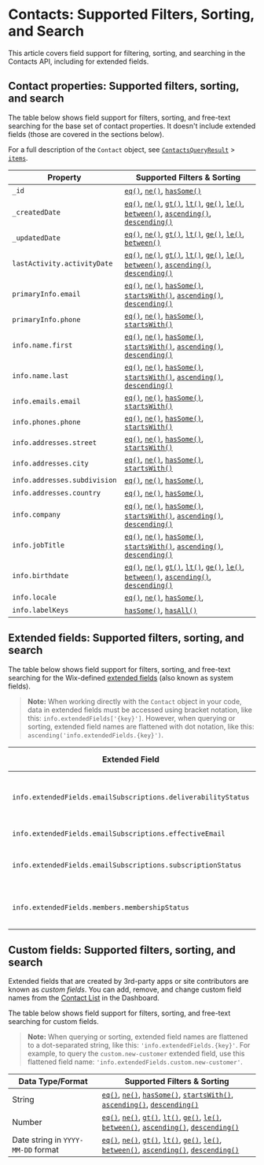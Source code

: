 # Contacts: Supported Filters, Sorting, and Search

This article covers field support for filtering, sorting, and searching
in the Contacts API,
including for extended fields.

## Contact properties: Supported filters, sorting, and search

The table below shows field support for filters, sorting,
and free-text searching
for the base set of contact properties.
It doesn't include extended fields (those are covered in the sections below).

For a full description of the `Contact` object, see
[`ContactsQueryResult`](wix-crm-backend/contacts/contactsqueryresult) >
[`items`](wix-crm-backend/contacts/contactsqueryresult/items).

| Property                     | Supported Filters & Sorting                                                                                                                                                                                                                                                                                                                                                                                                                                                                                                                                                                                                            |
| ---------------------------- | -------------------------------------------------------------------------------------------------------------------------------------------------------------------------------------------------------------------------------------------------------------------------------------------------------------------------------------------------------------------------------------------------------------------------------------------------------------------------------------------------------------------------------------------------------------------------------------------------------------------------------------- |
| `_id`                        | [`eq()`](wix-crm-backend/contacts/contactsquerybuilder/eq), [`ne()`](wix-crm-backend/contacts/contactsquerybuilder/ne), [`hasSome()`](wix-crm-backend/contacts/contactsquerybuilder/hassome)                                                                                                                                                                                                                                                                                                                                                                                                                               |
| `_createdDate`               | [`eq()`](wix-crm-backend/contacts/contactsquerybuilder/eq), [`ne()`](wix-crm-backend/contacts/contactsquerybuilder/ne), [`gt()`](wix-crm-backend/contacts/contactsquerybuilder/gt), [`lt()`](wix-crm-backend/contacts/contactsquerybuilder/lt), [`ge()`](wix-crm-backend/contacts/contactsquerybuilder/ge), [`le()`](wix-crm-backend/contacts/contactsquerybuilder/le), [`between()`](wix-crm-backend/contacts/contactsquerybuilder/between), [`ascending()`](wix-crm-backend/contacts/contactsquerybuilder/ascending), [`descending()`](wix-crm-backend/contacts/contactsquerybuilder/descending) |
| `_updatedDate`               | [`eq()`](wix-crm-backend/contacts/contactsquerybuilder/eq), [`ne()`](wix-crm-backend/contacts/contactsquerybuilder/ne), [`gt()`](wix-crm-backend/contacts/contactsquerybuilder/gt), [`lt()`](wix-crm-backend/contacts/contactsquerybuilder/lt), [`ge()`](wix-crm-backend/contacts/contactsquerybuilder/ge), [`le()`](wix-crm-backend/contacts/contactsquerybuilder/le), [`between()`](wix-crm-backend/contacts/contactsquerybuilder/between)                                                                                                                                                               |
| `lastActivity.activityDate`  | [`eq()`](wix-crm-backend/contacts/contactsquerybuilder/eq), [`ne()`](wix-crm-backend/contacts/contactsquerybuilder/ne), [`gt()`](wix-crm-backend/contacts/contactsquerybuilder/gt), [`lt()`](wix-crm-backend/contacts/contactsquerybuilder/lt), [`ge()`](wix-crm-backend/contacts/contactsquerybuilder/ge), [`le()`](wix-crm-backend/contacts/contactsquerybuilder/le), [`between()`](wix-crm-backend/contacts/contactsquerybuilder/between), [`ascending()`](wix-crm-backend/contacts/contactsquerybuilder/ascending), [`descending()`](wix-crm-backend/contacts/contactsquerybuilder/descending) |
| `primaryInfo.email`          | [`eq()`](wix-crm-backend/contacts/contactsquerybuilder/eq), [`ne()`](wix-crm-backend/contacts/contactsquerybuilder/ne), [`hasSome()`](wix-crm-backend/contacts/contactsquerybuilder/hassome), [`startsWith()`](wix-crm-backend/contacts/contactsquerybuilder/startswith), [`ascending()`](wix-crm-backend/contacts/contactsquerybuilder/ascending), [`descending()`](wix-crm-backend/contacts/contactsquerybuilder/descending)                                                                                                                                                                                 |
| `primaryInfo.phone`          | [`eq()`](wix-crm-backend/contacts/contactsquerybuilder/eq), [`ne()`](wix-crm-backend/contacts/contactsquerybuilder/ne), [`hasSome()`](wix-crm-backend/contacts/contactsquerybuilder/hassome), [`startsWith()`](wix-crm-backend/contacts/contactsquerybuilder/startswith)                                                                                                                                                                                                                                                                                                                                               |
| `info.name.first`            | [`eq()`](wix-crm-backend/contacts/contactsquerybuilder/eq), [`ne()`](wix-crm-backend/contacts/contactsquerybuilder/ne), [`hasSome()`](wix-crm-backend/contacts/contactsquerybuilder/hassome), [`startsWith()`](wix-crm-backend/contacts/contactsquerybuilder/startswith), [`ascending()`](wix-crm-backend/contacts/contactsquerybuilder/ascending), [`descending()`](wix-crm-backend/contacts/contactsquerybuilder/descending)                                                                                                                                                                                 |
| `info.name.last`             | [`eq()`](wix-crm-backend/contacts/contactsquerybuilder/eq), [`ne()`](wix-crm-backend/contacts/contactsquerybuilder/ne), [`hasSome()`](wix-crm-backend/contacts/contactsquerybuilder/hassome), [`startsWith()`](wix-crm-backend/contacts/contactsquerybuilder/startswith), [`ascending()`](wix-crm-backend/contacts/contactsquerybuilder/ascending), [`descending()`](wix-crm-backend/contacts/contactsquerybuilder/descending)                                                                                                                                                                                 |
| `info.emails.email`          | [`eq()`](wix-crm-backend/contacts/contactsquerybuilder/eq), [`ne()`](wix-crm-backend/contacts/contactsquerybuilder/ne), [`hasSome()`](wix-crm-backend/contacts/contactsquerybuilder/hassome), [`startsWith()`](wix-crm-backend/contacts/contactsquerybuilder/startswith)                                                                                                                                                                                                                                                                                                                                               |
| `info.phones.phone`          | [`eq()`](wix-crm-backend/contacts/contactsquerybuilder/eq), [`ne()`](wix-crm-backend/contacts/contactsquerybuilder/ne), [`hasSome()`](wix-crm-backend/contacts/contactsquerybuilder/hassome), [`startsWith()`](wix-crm-backend/contacts/contactsquerybuilder/startswith)                                                                                                                                                                                                                                                                                                                                               |
| `info.addresses.street`      | [`eq()`](wix-crm-backend/contacts/contactsquerybuilder/eq), [`ne()`](wix-crm-backend/contacts/contactsquerybuilder/ne), [`hasSome()`](wix-crm-backend/contacts/contactsquerybuilder/hassome), [`startsWith()`](wix-crm-backend/contacts/contactsquerybuilder/startswith)                                                                                                                                                                                                                                                                                                                                               |
| `info.addresses.city`        | [`eq()`](wix-crm-backend/contacts/contactsquerybuilder/eq), [`ne()`](wix-crm-backend/contacts/contactsquerybuilder/ne), [`hasSome()`](wix-crm-backend/contacts/contactsquerybuilder/hassome), [`startsWith()`](wix-crm-backend/contacts/contactsquerybuilder/startswith)                                                                                                                                                                                                                                                                                                                                               |
| `info.addresses.subdivision` | [`eq()`](wix-crm-backend/contacts/contactsquerybuilder/eq), [`ne()`](wix-crm-backend/contacts/contactsquerybuilder/ne), [`hasSome()`](wix-crm-backend/contacts/contactsquerybuilder/hassome),                                                                                                                                                                                                                                                                                                                                                                                                                              |
| `info.addresses.country`     | [`eq()`](wix-crm-backend/contacts/contactsquerybuilder/eq), [`ne()`](wix-crm-backend/contacts/contactsquerybuilder/ne), [`hasSome()`](wix-crm-backend/contacts/contactsquerybuilder/hassome),                                                                                                                                                                                                                                                                                                                                                                                                                              |
| `info.company`               | [`eq()`](wix-crm-backend/contacts/contactsquerybuilder/eq), [`ne()`](wix-crm-backend/contacts/contactsquerybuilder/ne), [`hasSome()`](wix-crm-backend/contacts/contactsquerybuilder/hassome), [`startsWith()`](wix-crm-backend/contacts/contactsquerybuilder/startswith), [`ascending()`](wix-crm-backend/contacts/contactsquerybuilder/ascending), [`descending()`](wix-crm-backend/contacts/contactsquerybuilder/descending)                                                                                                                                                                                 |
| `info.jobTitle`              | [`eq()`](wix-crm-backend/contacts/contactsquerybuilder/eq), [`ne()`](wix-crm-backend/contacts/contactsquerybuilder/ne), [`hasSome()`](wix-crm-backend/contacts/contactsquerybuilder/hassome), [`startsWith()`](wix-crm-backend/contacts/contactsquerybuilder/startswith), [`ascending()`](wix-crm-backend/contacts/contactsquerybuilder/ascending), [`descending()`](wix-crm-backend/contacts/contactsquerybuilder/descending)                                                                                                                                                                                 |
| `info.birthdate`             | [`eq()`](wix-crm-backend/contacts/contactsquerybuilder/eq), [`ne()`](wix-crm-backend/contacts/contactsquerybuilder/ne), [`gt()`](wix-crm-backend/contacts/contactsquerybuilder/gt), [`lt()`](wix-crm-backend/contacts/contactsquerybuilder/lt), [`ge()`](wix-crm-backend/contacts/contactsquerybuilder/ge), [`le()`](wix-crm-backend/contacts/contactsquerybuilder/le), [`between()`](wix-crm-backend/contacts/contactsquerybuilder/between), [`ascending()`](wix-crm-backend/contacts/contactsquerybuilder/ascending), [`descending()`](wix-crm-backend/contacts/contactsquerybuilder/descending) |
| `info.locale`                | [`eq()`](wix-crm-backend/contacts/contactsquerybuilder/eq), [`ne()`](wix-crm-backend/contacts/contactsquerybuilder/ne), [`hasSome()`](wix-crm-backend/contacts/contactsquerybuilder/hassome),                                                                                                                                                                                                                                                                                                                                                                                                                              |
| `info.labelKeys`             | [`hasSome()`](wix-crm-backend/contacts/contactsquerybuilder/hassome), [`hasAll()`](wix-crm-backend/contacts/contactsquerybuilder/hasall)                                                                                                                                                                                                                                                                                                                                                                                                                                                                                       |

## Extended fields: Supported filters, sorting, and search

The table below shows field support for filters, sorting,
and free-text searching
for the Wix-defined
[extended fields](wix-crm-backend/contacts/introduction#about-extended-fields)
(also known as system fields).

> **Note:**
> When working directly with the `Contact` object in your code,
> data in extended fields must be accessed
> using bracket notation, like this:
> `info.extendedFields['{key}']`.
> However, when querying or sorting,
> extended field names are flattened with dot notation, like this:
> `ascending('info.extendedFields.{key}')`.

| Extended Field                                                | Supported Filters & Sorting                                                                                                                                                                              | Supported Values                                                       |
| ------------------------------------------------------------- | -------------------------------------------------------------------------------------------------------------------------------------------------------------------------------------------------------- | ---------------------------------------------------------------------- |
| `info.extendedFields.emailSubscriptions.deliverabilityStatus` | [`eq()`](wix-crm-backend/contacts/contactsquerybuilder/eq),[`ne()`](wix-crm-backend/contacts/contactsquerybuilder/ne),[`hasSome()`](wix-crm-backend/contacts/contactsquerybuilder/hassome)   | `"VALID"`, `"BOUNCED"`, `"SPAM_COMPLAINT"`, `"NOT_SET"`, `"INACTIVE"`. |
| `info.extendedFields.emailSubscriptions.effectiveEmail`       | [`ascending()`](wix-crm-backend/contacts/contactsquerybuilder/ascending), [`descending()`](wix-crm-backend/contacts/contactsquerybuilder/descending)                                             |                                                                        |
| `info.extendedFields.emailSubscriptions.subscriptionStatus`   | [`eq()`](wix-crm-backend/contacts/contactsquerybuilder/eq), [`ne()`](wix-crm-backend/contacts/contactsquerybuilder/ne), [`hasSome()`](wix-crm-backend/contacts/contactsquerybuilder/hassome) | `"SUBSCRIBED"`, `"UNSUBSCRIBED"`, `"NOT_SET"`, `"PENDING"`.            |
| `info.extendedFields.members.membershipStatus`                | [`eq()`](wix-crm-backend/contacts/contactsquerybuilder/eq), [`ne()`](wix-crm-backend/contacts/contactsquerybuilder/ne), [`hasSome()`](wix-crm-backend/contacts/contactsquerybuilder/hassome) | `"APPROVED"`, `"DENIED"`, `"PENDING"`, `"INACTIVE"`.                   |

## Custom fields: Supported filters, sorting, and search

Extended fields that are created by 3rd-party apps or site contributors
are known as _custom fields_.
You can add, remove, and change custom field names from the
[Contact List](https://www.wix.com/my-account/site-selector/?buttonText=Select%20Site&title=Select%20a%20Site&autoSelectOnSingleSite=true&actionUrl=https:%2F%2Fwww.wix.com%2Fdashboard%2F%7B%7BmetaSiteId%7D%7D%2Fcontacts)
in the Dashboard.

The table below shows field support for filters, sorting,
and free-text searching for custom fields.

> **Note:**
> When querying or sorting,
> extended field names are flattened to a dot-separated string, like this:
> `'info.extendedFields.{key}'`.
> For example, to query the `custom.new-customer` extended field,
> use this flattened field name:
> `'info.extendedFields.custom.new-customer'`.

| Data Type/Format                   | Supported Filters & Sorting                                                                                                                                                                                                                                                                                                                                                                                                                                                                                                                                                                        |
| ---------------------------------- | -------------------------------------------------------------------------------------------------------------------------------------------------------------------------------------------------------------------------------------------------------------------------------------------------------------------------------------------------------------------------------------------------------------------------------------------------------------------------------------------------------------------------------------------------------------------------------------------------- |
| String                             | [`eq()`](wix-crm-backend/contacts/contactsquerybuilder/eq), [`ne()`](wix-crm-backend/contacts/contactsquerybuilder/ne), [`hasSome()`](wix-crm-backend/contacts/contactsquerybuilder/hassome), [`startsWith()`](wix-crm-backend/contacts/contactsquerybuilder/startswith), [`ascending()`](wix-crm-backend/contacts/contactsquerybuilder/ascending), [`descending()`](wix-crm-backend/contacts/contactsquerybuilder/descending)                                                                                                                                                                     |
| Number                             | [`eq()`](wix-crm-backend/contacts/contactsquerybuilder/eq), [`ne()`](wix-crm-backend/contacts/contactsquerybuilder/ne), [`gt()`](wix-crm-backend/contacts/contactsquerybuilder/gt), [`lt()`](wix-crm-backend/contacts/contactsquerybuilder/lt), [`ge()`](wix-crm-backend/contacts/contactsquerybuilder/ge), [`le()`](wix-crm-backend/contacts/contactsquerybuilder/le), [`between()`](wix-crm-backend/contacts/contactsquerybuilder/between), [`ascending()`](wix-crm-backend/contacts/contactsquerybuilder/ascending), [`descending()`](wix-crm-backend/contacts/contactsquerybuilder/descending) |
| Date string in `YYYY-MM-DD` format | [`eq()`](wix-crm-backend/contacts/contactsquerybuilder/eq), [`ne()`](wix-crm-backend/contacts/contactsquerybuilder/ne), [`gt()`](wix-crm-backend/contacts/contactsquerybuilder/gt), [`lt()`](wix-crm-backend/contacts/contactsquerybuilder/lt), [`ge()`](wix-crm-backend/contacts/contactsquerybuilder/ge), [`le()`](wix-crm-backend/contacts/contactsquerybuilder/le), [`between()`](wix-crm-backend/contacts/contactsquerybuilder/between), [`ascending()`](wix-crm-backend/contacts/contactsquerybuilder/ascending), [`descending()`](wix-crm-backend/contacts/contactsquerybuilder/descending) |
